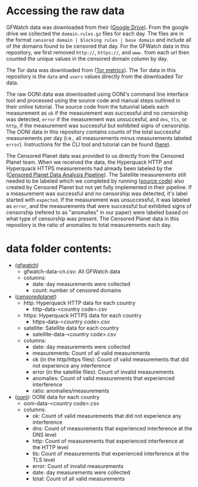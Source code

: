 # Accessing the raw data
GFWatch data was downloaded from their ([Google Drive](https://drive.google.com/drive/folders/1911y0-rLfTjrcoDdgKLhMj4c8rqd0Iyd)). From the google drive we collected the `domain.rules.gz` files for each day. The files are in the format `censored domain | blocking rules | base domain` and include all of the domains found to be censored that day. For the GFWatch data in this repository, we first removed `http://`, `https://`, and `www.` from each url then counted the unique values in the censored domain column by day. 

The Tor data was downloaded from ([Tor metrics](https://metrics.torproject.org/userstats-relay-country.html)). The Tor data in this repository is the `date` and `users` values directly from the downloaded Tor data. 

The raw OONI data was downloaded using OONI's command line interface tool and processed using the source code and manual steps outlined in their online tutorial. The source code from the tutuorial labels each measurement as `ok` if the measurement was successful and no censorship was detected, `error` if the measurement was unsuccesful, and `dns`, `tls`, or `http`, if the measurement was successful but exhibited signs of censorship. The OONI data in this repository contains counts of the total successful measurements per day (i.e., all measurements minus measurements labeled `error`). Instructions for the CLI tool and tutorial can be found ([here](https://ooni.org/notebooks/tutorial-russia-data-analysis-case-study.html)).

The Censored Planet data was provided to us directly from the Censored Planet team. When we received the data, the Hyperquack HTTP and Hyperquack HTTPS measurements had already been labeled by the ([Censored Planet Data Analysis Pipeline](https://github.com/censoredplanet/censoredplanet-analysis/tree/master)). The Satellite measurements still needed to be labeled which we completed by running ([source code](https://github.com/censoredplanet/censoredplanet-analysis/blob/master/table/queries/merged_reduced_scans.sql)) also created by Censored Planet but not yet fully implemented in their pipeline. If a measurement was successful and no censorship was detected, it's label started with `expected`. If the measurement was unsuccessful, it was labeled as `error`, and the measurements that were successful but exhibited signs of censorship (refered to as "anomalies" in our paper) were labeled based on what type of censorship was present. The Censored Planet data in this repository is the ratio of anomalies to total measurements each day. 

# data folder contents:
- ([gfwatch](/data/gfwatch))
    - gfwatch-data-cn.csv: All GFWatch data
    - columns:
        - date: day measurements were collected
        - count: number of censored domains
- ([censoredplanet](/data/censoredplanet))
    - http: Hyperquack HTTP data for each country
        - http-data-\<country code>.csv
    - https: Hyperquack HTTPS data for each country
        - https-data-\<country code>.csv
    - satellite: Satellite data for each country
        - satellite-data-\<country code>.csv
    - columns:
        - date: day measurements were collected
        - measurements: Count of all valid measurements
        - ok (in the http/https files): Count of valid measurements that did not experience any interference
        - error (in the satellite files): Count of invalid measurements
        - anomalies: Count of valid measurements that experienced interference
        - ratio: anomalies/measurements
- ([ooni](/data/ooni)): OONI data for each country
    - ooni-data-\<country code>.csv
    - columns:
        - ok: Count of valid measurements that did not experience any interference
        - dns: Count of measurements that experienced interference at the DNS level
        - http: Count of measurements that experienced interference at the HTTP level
        - tls: Count of measurements that experienced interference at the TLS level
        - error: Count of invalid measurements
        - date: day measurements were collected
        - total: Count of all valid measurements
